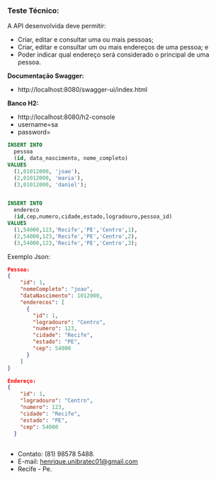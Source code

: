 ### Teste Técnico:
A API desenvolvida deve permitir:
- Criar, editar e consultar uma ou mais pessoas;
- Criar, editar e consultar um ou mais endereços de uma pessoa; e
- Poder indicar qual endereço será considerado o principal de uma pessoa.

**Documentação Swagger:**
- http://localhost:8080/swagger-ui/index.html

**Banco H2:**
- http://localhost:8080/h2-console
- username=sa
- password=

```sql
INSERT INTO
  pessoa
  (id, data_nascimento, nome_completo)
VALUES
  (1,01012000, 'joao'),
  (2,01012000, 'maria'),
  (3,01012000, 'daniel');


INSERT INTO
  endereco
  (id,cep,numero,cidade,estado,logradouro,pessoa_id)
VALUES
  (1,54000,123,'Recife','PE','Centro',1),
  (2,54000,123,'Recife','PE','Centro',2),
  (3,54000,123,'Recife','PE','Centro',3);
```

Exemplo Json:
```json
Pessoa:
{
    "id": 1,
    "nomeCompleto": "joao",
    "dataNascimento": 1012000,
    "enderecos": [
      {
        "id": 1,
        "logradouro": "Centro",
        "numero": 123,
        "cidade": "Recife",
        "estado": "PE",
        "cep": 54000
      }
    ]
}

Endereço:
{
    "id": 1,
    "logradouro": "Centro",
    "numero": 123,
    "cidade": "Recife",
    "estado": "PE",
    "cep": 54000
  }
```

##

- Contato: (81) 98578 5488.
- E-mail: henrique.unibratec01@gmail.com
- Recife - Pe.
##
